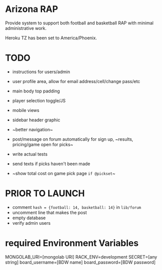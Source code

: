 # Arizona RAP

Provide system to support both football and basketball RAP with minimal administrative work.

Heroku TZ has been set to America/Phoenix.

# TODO



* instructions for users/admin


* user profile area, allow for email address/cell/change pass/etc

* main body top padding
* player selection toggle/JS
* mobile views
* sidebar header graphic

* ~better navigation~
* post/message on forum automatically for sign up, ~results, pricing/game open for picks~
* write actual tests
* send texts if picks haven't been made

* ~show total cost on game pick page `if @pickset`~

# PRIOR TO LAUNCH

* comment `hash = {football: 14, basketball: 14}` in `lib/forum`
* uncomment line that makes the post
* empty database
* verify admin users


# required Environment Variables
MONGOLAB_URI=[mongolab URI]
RACK_ENV=development
SECRET=[any string]
board_username=[BDW name]
board_password=[BDW password]
